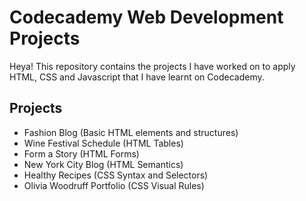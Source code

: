 # Codecademy Web Development Projects
Heya! This repository contains the projects I have worked on to apply HTML, CSS and Javascript that I have learnt on Codecademy. 

## Projects
- Fashion Blog (Basic HTML elements and structures)
- Wine Festival Schedule (HTML Tables)
- Form a Story (HTML Forms)
- New York City Blog (HTML Semantics)
- Healthy Recipes (CSS Syntax and Selectors)
- Olivia Woodruff Portfolio (CSS Visual Rules)



